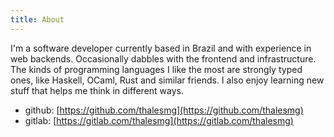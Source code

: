 ```yaml
---
title: About
---
```


I'm a software developer currently based in Brazil and with experience
in web backends. Occasionally dabbles with the frontend and
infrastructure. The kinds of programming languages I like the most are
strongly typed ones, like Haskell, OCaml, Rust and similar friends. I
also enjoy learning new stuff that helps me think in different ways.

- github: [https://github.com/thalesmg](https://github.com/thalesmg)
- gitlab: [https://gitlab.com/thalesmg](https://gitlab.com/thalesmg)
